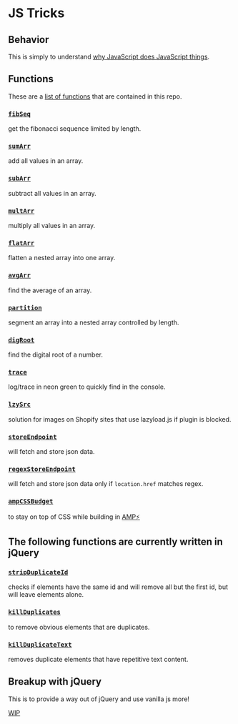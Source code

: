 # JS Tricks

## Behavior

This is simply to understand [why JavaScript does JavaScript things](js_behavior.md).

## Functions

These are a [list of functions](js_functions/js_functions.md) that are contained in this repo.

### [`fibSeq`](js_functions/js_functions.md#fibseq)

get the fibonacci sequence limited by length.

### [`sumArr`](js_functions/js_functions.md#sumarr)

add all values in an array.

### [`subArr`](js_functions/js_functions.md#subarr)

subtract all values in an array.

### [`multArr`](js_functions/js_functions.md#multarr)

multiply all values in an array.

### [`flatArr`](js_functions/js_functions.md#flatarr)

flatten a nested array into one array.

### [`avgArr`](js_functions/js_functions.md#avgarr)

find the average of an array.

### [`partition`](js_functions/js_functions.md#partition)

segment an array into a nested array controlled by length.

### [`digRoot`](js_functions/js_functions.md#digroot)

find the digital root of a number.

### [`trace`](js_functions/js_functions.md#trace)

log/trace in neon green to quickly find in the console.

### [`lzySrc`](js_functions/js_functions.md#lzysrc)

solution for images on Shopify sites that use lazyload.js if plugin is blocked.

### [`storeEndpoint`](js_functions/js_functions.md#storeendpoint)

will fetch and store json data.

### [`regexStoreEndpoint`](js_functions/js_functions.md#regexstoreendpoint)

will fetch and store json data only if `location.href` matches regex.

### [`ampCSSBudget`](js_functions/js_functions.md#ampcssbudget)

to stay on top of CSS while building in [AMP⚡](https://amp.dev/)

## The following functions are currently written in jQuery

### [`stripDuplicateId`](js_functions/js_functions.md#stripDuplicateId)

checks if elements have the same id and will remove all but the first id, but will leave elements alone.

### [`killDuplicates`](js_functions/js_functions.md#killDuplicates)

to remove obvious elements that are duplicates.

### [`killDuplicateText`](js_functions/js_functions.md#lzysrc)

removes duplicate elements that have repetitive text content.

## Breakup with jQuery

This is to provide a way out of jQuery and use vanilla js more!

[WIP](Breakup_with_jQuery.md)
